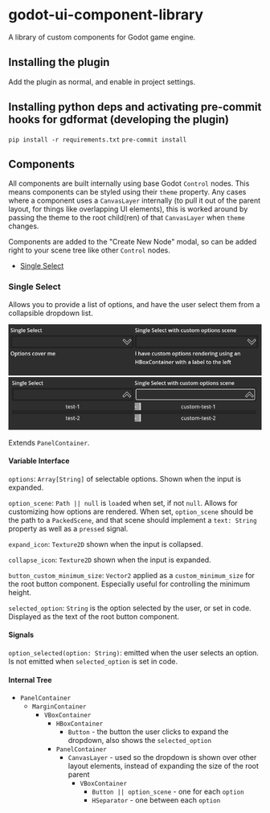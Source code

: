 # godot-ui-component-library

A library of custom components for Godot game engine.

## Installing the plugin

Add the plugin as normal, and enable in project settings.

## Installing python deps and activating pre-commit hooks for gdformat (developing the plugin)

`pip install -r requirements.txt`
`pre-commit install`

## Components

All components are built internally using base Godot `Control` nodes. This means components can be styled using their `theme` property. Any cases where a component uses a `CanvasLayer` internally (to pull it out of the parent layout, for things like overlapping UI elements), this is worked around by passing the theme to the root child(ren) of that `CanvasLayer` when `theme` changes.

Components are added to the "Create New Node" modal, so can be added right to your scene tree like other `Control` nodes.

- [Single Select](#single-select)

### Single Select

Allows you to provide a list of options, and have the user select them from a collapsible dropdown list.

![Single Select Closed](./screenshots/single-select-1.png?raw=true "Closed")
![Single Select Open](./screenshots/single-select-2.png?raw=true "Open")

Extends `PanelContainer`.

#### Variable Interface

`options`: `Array[String]` of selectable options. Shown when the input is expanded.

`option_scene`: `Path || null` is `load`ed when set, if not `null`. Allows for customizing how options are rendered. When set, `option_scene` should be the path to a `PackedScene`, and that scene should implement a `text: String` property as well as a `pressed` signal.

`expand_icon`: `Texture2D` shown when the input is collapsed.

`collapse_icon`: `Texture2D` shown when the input is expanded.

`button_custom_minimum_size`: `Vector2` applied as a `custom_minimum_size` for the root button component. Especially useful for controlling the minimum height.

`selected_option`: `String` is the option selected by the user, or set in code. Displayed as the text of the root button component.

#### Signals

`option_selected(option: String)`: emitted when the user selects an option. Is not emitted when `selected_option` is set in code.

#### Internal Tree

- `PanelContainer`
  - `MarginContainer`
    - `VBoxContainer`
      - `HBoxContainer`
        - `Button` - the button the user clicks to expand the dropdown, also shows the `selected_option`
      - `PanelContainer`
        - `CanvasLayer` - used so the dropdown is shown over other layout elements, instead of expanding the size of the root parent
          - `VBoxContainer`
            - `Button || option_scene` - one for each `option`
            - `HSeparator` - one between each `option`
